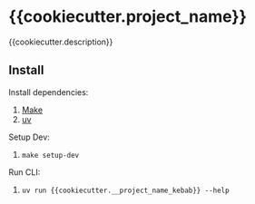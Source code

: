 # {{cookiecutter.project_name}}

{{cookiecutter.description}}

## Install

Install dependencies:

1. [Make](https://www.gnu.org/software/make/)
2. [uv](https://docs.astral.sh/uv/getting-started/installation/)

Setup Dev:

1. `make setup-dev`

Run CLI:

1. `uv run {{cookiecutter.__project_name_kebab}} --help`